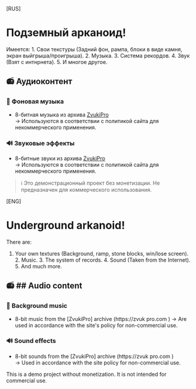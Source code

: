 [RUS]

# Подземный арканоид!

Имеется:
    1. Свои текстуры (Задний фон, рампа, блоки в виде камня, экран выйгрыша/проигрыша).
    2. Музыка.
    3. Система рекордов.
    4. Звук (Взят с интнрнета).
    5. И многое другое.

## 📻 Аудиоконтент  
### 🎵 Фоновая музыка  
- 8-битная музыка из архива [ZvukiPro](https://zvukipro.com)  
  → Используются в соответствии с политикой сайта для некоммерческого применения.

### 🔊 Звуковые эффекты  
- 8-битные звуки из архива [ZvukiPro](https://zvukipro.com)  
  → Используются в соответствии с политикой сайта для некоммерческого применения.


> ℹ️ Это демонстрационный проект без монетизации. Не предназначен для коммерческого использования.

[ENG]

# Underground arkanoid!

There are:
1. Your own textures (Background, ramp, stone blocks, win/lose screen).
    2. Music.
    3. The system of records.
    4. Sound (Taken from the Internet).
    5. And much more.

## 📻 ## Audio content  
### 🎵 Background music  
- 8-bit music from the [ZvukiPro] archive (https://zvuk pro.com )
→ Are used in accordance with the site's policy for non-commercial use.

### 🔊 Sound effects  
- 8-bit sounds from the [ZvukiPro] archive (https://zvuk pro.com )  
  → Used in accordance with the site policy for non-commercial use.


 This is a demo project without monetization. It is not intended for commercial use.